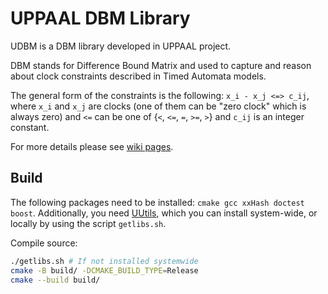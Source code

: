 # UPPAAL DBM Library
UDBM is a DBM library developed in UPPAAL project.

DBM stands for Difference Bound Matrix and used to capture and reason about clock constraints described in Timed Automata models.

The general form of the constraints is the following: `x_i - x_j <=> c_ij`, where `x_i` and `x_j` are clocks (one of them can be "zero clock" which is always zero) and `<=` can be one of {`<`, `<=`, `=`, `>=`, `>`} and `c_ij` is an integer constant.

For more details please see [wiki pages](https://github.com/UPPAALModelChecker/UDBM/wiki).

## Build 
The following packages need to be installed: `cmake gcc xxHash doctest boost`.
Additionally, you need [UUtils](https://github.com/UPPAALModelChecker/UUtils), which you can install system-wide, or locally by using the script `getlibs.sh`.

Compile source:
```sh
./getlibs.sh # If not installed systemwide 
cmake -B build/ -DCMAKE_BUILD_TYPE=Release
cmake --build build/
```
